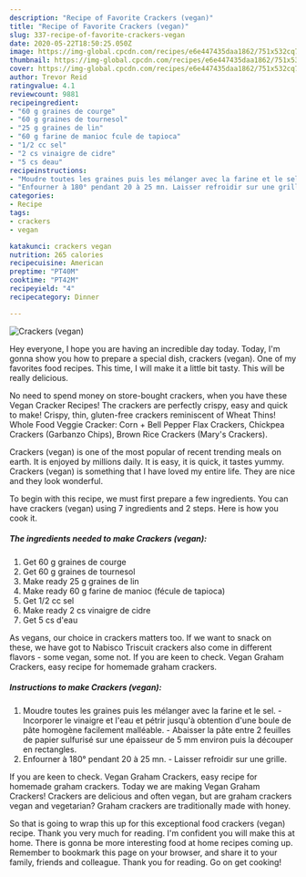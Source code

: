 ```yaml
---
description: "Recipe of Favorite Crackers (vegan)"
title: "Recipe of Favorite Crackers (vegan)"
slug: 337-recipe-of-favorite-crackers-vegan
date: 2020-05-22T18:50:25.050Z
image: https://img-global.cpcdn.com/recipes/e6e447435daa1862/751x532cq70/crackers-vegan-photo-principale-de-la-recette.jpg
thumbnail: https://img-global.cpcdn.com/recipes/e6e447435daa1862/751x532cq70/crackers-vegan-photo-principale-de-la-recette.jpg
cover: https://img-global.cpcdn.com/recipes/e6e447435daa1862/751x532cq70/crackers-vegan-photo-principale-de-la-recette.jpg
author: Trevor Reid
ratingvalue: 4.1
reviewcount: 9881
recipeingredient:
- "60 g graines de courge"
- "60 g graines de tournesol"
- "25 g graines de lin"
- "60 g farine de manioc fcule de tapioca"
- "1/2 cc sel"
- "2 cs vinaigre de cidre"
- "5 cs deau"
recipeinstructions:
- "Moudre toutes les graines puis les mélanger avec la farine et le sel. Incorporer le vinaigre et l&#39;eau et pétrir jusqu&#39;à obtention d&#39;une boule de pâte homogène facilement malléable.  Abaisser la pâte entre 2 feuilles de papier sulfurisé sur une épaisseur de 5 mm environ puis la découper en rectangles."
- "Enfourner à 180° pendant 20 à 25 mn. Laisser refroidir sur une grille."
categories:
- Recipe
tags:
- crackers
- vegan

katakunci: crackers vegan 
nutrition: 265 calories
recipecuisine: American
preptime: "PT40M"
cooktime: "PT42M"
recipeyield: "4"
recipecategory: Dinner

---
```



![Crackers (vegan)](https://img-global.cpcdn.com/recipes/e6e447435daa1862/751x532cq70/crackers-vegan-photo-principale-de-la-recette.jpg)

Hey everyone, I hope you are having an incredible day today. Today, I'm gonna show you how to prepare a special dish, crackers (vegan). One of my favorites food recipes. This time, I will make it a little bit tasty. This will be really delicious.

No need to spend money on store-bought crackers, when you have these Vegan Cracker Recipes! The crackers are perfectly crispy, easy and quick to make! Crispy, thin, gluten-free crackers reminiscent of Wheat Thins! Whole Food Veggie Cracker: Corn + Bell Pepper Flax Crackers, Chickpea Crackers (Garbanzo Chips), Brown Rice Crackers (Mary&#39;s Crackers).

Crackers (vegan) is one of the most popular of recent trending meals on earth. It is enjoyed by millions daily. It is easy, it is quick, it tastes yummy. Crackers (vegan) is something that I have loved my entire life. They are nice and they look wonderful.


To begin with this recipe, we must first prepare a few ingredients. You can have crackers (vegan) using 7 ingredients and 2 steps. Here is how you cook it.

<!--inarticleads1-->

##### The ingredients needed to make Crackers (vegan):

1. Get 60 g graines de courge
1. Get 60 g graines de tournesol
1. Make ready 25 g graines de lin
1. Make ready 60 g farine de manioc (fécule de tapioca)
1. Get 1/2 cc sel
1. Make ready 2 cs vinaigre de cidre
1. Get 5 cs d&#39;eau


As vegans, our choice in crackers matters too. If we want to snack on these, we have got to Nabisco Triscuit crackers also come in different flavors - some vegan, some not. If you are keen to check. Vegan Graham Crackers, easy recipe for homemade graham crackers. 

<!--inarticleads2-->

##### Instructions to make Crackers (vegan):

1. Moudre toutes les graines puis les mélanger avec la farine et le sel. - Incorporer le vinaigre et l&#39;eau et pétrir jusqu&#39;à obtention d&#39;une boule de pâte homogène facilement malléable.  - Abaisser la pâte entre 2 feuilles de papier sulfurisé sur une épaisseur de 5 mm environ puis la découper en rectangles.
1. Enfourner à 180° pendant 20 à 25 mn. - Laisser refroidir sur une grille.


If you are keen to check. Vegan Graham Crackers, easy recipe for homemade graham crackers. Today we are making Vegan Graham Crackers! Crackers are delicious and often vegan, but are graham crackers vegan and vegetarian? Graham crackers are traditionally made with honey. 

So that is going to wrap this up for this exceptional food crackers (vegan) recipe. Thank you very much for reading. I'm confident you will make this at home. There is gonna be more interesting food at home recipes coming up. Remember to bookmark this page on your browser, and share it to your family, friends and colleague. Thank you for reading. Go on get cooking!
